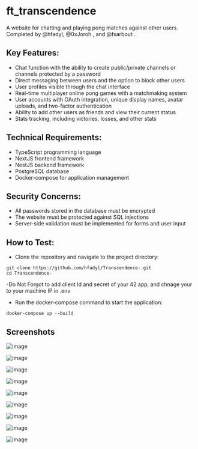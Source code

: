 # ft_transcendence

A website for chatting and playing pong matches against other users. Completed by @hfadyl, @0xJoroh , and @fsarbout .

## Key Features:

- Chat function with the ability to create public/private channels or channels protected by a password
- Direct messaging between users and the option to block other users
- User profiles visible through the chat interface
- Real-time multiplayer online pong games with a matchmaking system
- User accounts with OAuth integration, unique display names, avatar uploads, and two-factor authentication
- Ability to add other users as friends and view their current status
- Stats tracking, including victories, losses, and other stats

## Technical Requirements:

- TypeScript programming language
- NextJS frontend framework
- NestJS backend framework
- PostgreSQL database
- Docker-compose for application management

## Security Concerns:

- All passwords stored in the database must be encrypted
- The website must be protected against SQL injections
- Server-side validation must be implemented for forms and user input

## How to Test:

- Clone the repository and navigate to the project directory:

```
git clone https://github.com/hfadyl/Transcendence-.git
cd Transcendence-
```

-Do Not Forgot to add client Id and secret of your 42 app, and chnage your to your machine IP in .env

- Run the docker-compose command to start the application:

```
docker-compose up --build
```

## Screenshots

![image](./screenshots/Login.png)

![image](./screenshots/Enter%20username.png)

![image](./screenshots/Home.png)

![image](./screenshots/Profile.png)

![image](./screenshots/Friends%20list.png)

![image](./screenshots/Match%20history.png)

![image](./screenshots/Settings.png)

![image](./screenshots/Game.png)

![image](./screenshots/chat.png)
